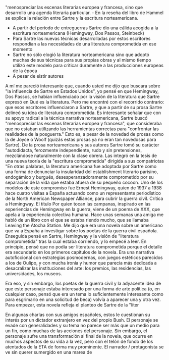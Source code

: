 "menospreciar las escenas literarias europea y francesa, sino que desarrolló una agenda literaria particular. - En la reseña del libro de Hammel se explica la relación entre Sartre y la escritura norteamericana. 
- A partir del período de entreguerras Sartre dio una cálida acogida a la escritura norteamericana (Hemingway, Dos Passos, Steinbeck)
- Para Sartre las nuevas técnicas desarrolladas por estos escritores respondían a las necesidades de una literatura comprometida en ese momento
- Sartre no sólo elogió la literatura norteamericana sino que adoptó muchas de sus técnicas para sus propias obras y al mismo tiempo utilizó este modelo para criticar duramente a las producciones europeas de la época
- A pesar de eistir autores 

A mí me pareció interesante que, cuando usted me dijo que buscara sobre "la influencia de Sartre en Estados Unidos", yo pensé en que Hemingway, Dos Passos, se habían influenciado por la visión de la literatura que Sartre expresó en Qué es la literatura. Pero me encontré con el recorrido contrario: que esos escritores influenciaron a Sartre, y que a partir de su prosa Sartre delineó su idea de literatura comprometida. 
Es interesante señalar que con su apoyo radical a la técnica narrativa norteamericana, Sartre buscó "menospreciar las escenas literarias europea y francesa", que consideraba que no estaban utilizando las herramientas correctas para "confrontar las realidades de la posguerra." Esto es, a pesar de la novedad de prosas como la de Joyce o Woolf (quizás estas prosas ya no eran tan novedosas para Sartre). 
De la prosa norteamericana y sus autores Sartre tomó su carácter "autodidacta, ferozmente independiente, rudo y sin pretensiones, mezclándose naturalmente con la clase obrera. Las integró en la tesis de una nueva teoría de la "escritura comprometida" dirigida a sus compatriotas "En otras palabras, la literatura americana fue adoptada por Sartre como una forma de denunciar la insularidad del establishment literario parisino, endogámico y burgués, desesperanzadoramente comprometido por su separación de la vida que estaba afuera de su pequeño cocoon.
Uno de los modelos de este compromiso fue Ernest Hemingway, quien de 1937 a 1938 hace cuatro visitas a España actuando como un representante periodístico de la North American Newspaper Alliance, para cubrir la guerra civil. Crítica a Hemingway.
El título Por quien tocan las campanas, inspirado en las experiencias de Hemingway en la guerra, viene de un poema de XXX, que apela a la experiencia colectiva humana.
Hace unas semanas una amiga me habló de un libro con el que se estaba riendo mucho, que se llamaba Leaving the Atocha Station. Me dijo que era una novela sobre un americano que va a España a investigar sobre los poetas de la guerra civil española. Enseguida pensé en Sartre, Hemingway y la visión de "literatura comprometida" tras la cual estaba corriendo, y lo empecé a leer. En principio, pensé que no podía ser literatura comprometida porque el detalle era secundario en los primeros capítulos de la novela. Era una narrativa autoficcional con estrategias posmodernas, con juegos estéticos parecidos a los de Oulipo, y con mucha ironía y humor que parecía más dedicada a desacralizar las instituciones del arte: los premios, las residencias, las universidades, los museos. 

Era eso, y sin embargo, los poetas de la guerra civil y la adyacente idea de que este personaje estaba interesado por una forma de arte política (o, en cualquier caso, pensó que era un tema lo suficientemente interesante como para esgrimarlo en una solicitud de beca)  volvía a aparecer una y otra vez. 
Para empezar, esta novela refleja el planteo de Sartre de la "liter


En algunas charlas con sus amigos españoles, estos le cuestionan su interés por un dictador extranjero en vez del propio Bush. El personaje se evade con generalidades y su tema no parece ser más que un medio para un fin, como muchas de las acciones del personaje.
Sin embargo, el personaje sufre una transformación al final de la novela, que ocurre en muchos aspectos de su vida a la vez, pero con el telón de fondo de los atentados de la ETA de forma muy prominente. El narrador / protagonista se ve sin querer sumergido en una marea de 